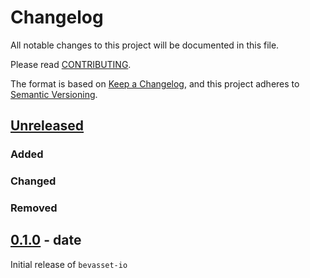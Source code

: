 # Changelog
All notable changes to this project will be documented in this file.

Please read [CONTRIBUTING](./CONTRIBUTING.md#CHANGELOG).

The format is based on [Keep a Changelog](https://keepachangelog.com/en/1.0.0/),
and this project adheres to [Semantic Versioning](https://semver.org/spec/v2.0.0.html).

## [Unreleased]
### Added
### Changed
### Removed

## [0.1.0] - date
Initial release of `bevasset-io`

[Unreleased]: https://github.com/taurr/bevasset-io/compare/0.1.0...HEAD
[0.1.0]: https://github.com/taurr/bevexp/releases/tag/0.1.0